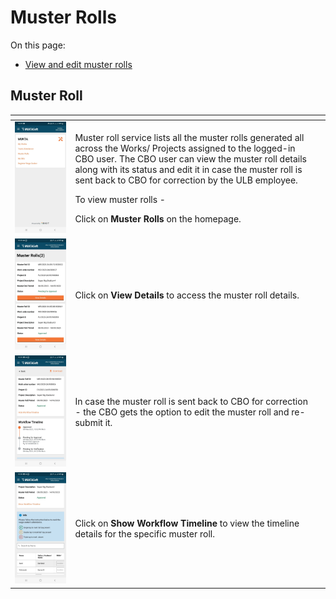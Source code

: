 # Muster Rolls

On this page:

* [View and edit muster rolls](muster-rolls.md#\_sragxiwui1hb)

## Muster Roll <a href="#_sragxiwui1hb" id="_sragxiwui1hb"></a>

<table data-card-size="large" data-view="cards"><thead><tr><th></th><th></th><th></th></tr></thead><tbody><tr><td><img src="../../../../.gitbook/assets/image (59) (1).png" alt=""></td><td><p>Muster roll service lists all the muster rolls generated all across the Works/ Projects assigned to the logged-in CBO user. The CBO user can view the muster roll details along with its status and edit it in case the muster roll is sent back to CBO for correction by the ULB employee.</p><p>To view muster rolls -</p><p>Click on <strong>Muster Rolls</strong> on the homepage.</p></td><td></td></tr><tr><td><img src="../../../../.gitbook/assets/image (56) (1).png" alt=""></td><td>Click on <strong>View Details</strong> to access the muster roll details.</td><td></td></tr><tr><td><img src="../../../../.gitbook/assets/image (58) (1).png" alt=""></td><td>In case the muster roll is sent back to CBO for correction - the CBO gets the option to edit the muster roll and re-submit it.</td><td></td></tr><tr><td><img src="../../../../.gitbook/assets/image (57) (1).png" alt=""></td><td>Click on <strong>Show Workflow Timeline</strong> to view the timeline details for the specific muster roll.</td><td></td></tr></tbody></table>

